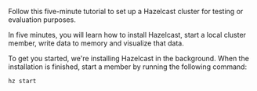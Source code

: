 Follow this five-minute tutorial to set up a Hazelcast cluster for testing or evaluation purposes.

In five minutes, you will learn how to install Hazelcast, start a local cluster member, write data to memory and visualize that data.

To get you started, we're installing Hazelcast in the background. When the installation is finished, start a member by running the following command:

`hz start`